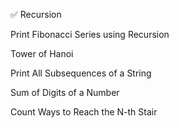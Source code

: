 ✅ Recursion

Print Fibonacci Series using Recursion

Tower of Hanoi

Print All Subsequences of a String

Sum of Digits of a Number

Count Ways to Reach the N-th Stair